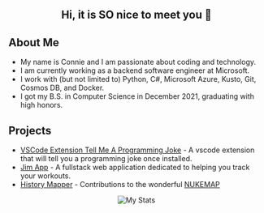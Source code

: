 
## <div align="center"> Hi, it is SO nice to meet you 🐙</div>

## About Me
* My name is Connie and I am passionate about coding and technology.
* I am currently working as a backend software engineer at Microsoft.
* I work with (but not limited to) Python, C#, Microsoft Azure, Kusto, Git, Cosmos DB, and Docker.
* I got my B.S. in Computer Science in December 2021, graduating with high honors.

## Projects
* [VSCode Extension Tell Me A Programming Joke](https://github.com/conniexu444/vscode-tell-me-a-joke) - A vscode extension that will tell you a programming joke once installed.
* [Jim App](https://github.com/conniexu444/jim-app) - A fullstack web application dedicated to helping you track your workouts.
* [History Mapper](https://github.com/HistoryMapper) - Contributions to the wonderful [NUKEMAP](https://nuclearsecrecy.com/nukemap/)


<p align="center">
  <img src="https://github-readme-stats.vercel.app/api?username=conniexu444&theme=dark" alt="My Stats"/>
</p>
